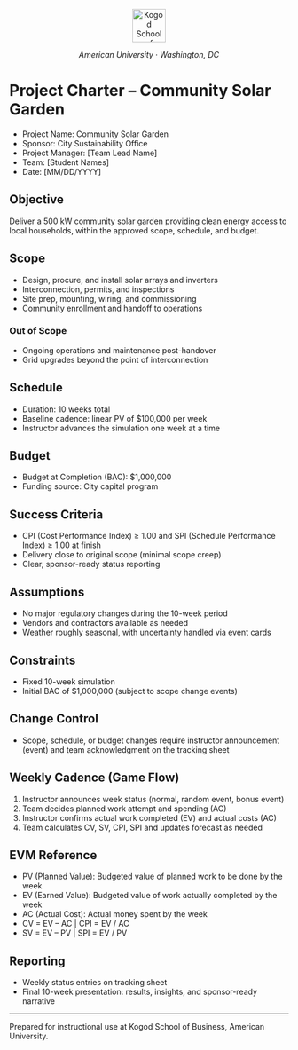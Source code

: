 <p align="center"><img src="assets/kogod_logo.png" alt="Kogod School of Business" style="height:60px;"/></p>
<p align="center"><em>American University · Washington, DC</em></p>

# Project Charter – Community Solar Garden

- Project Name: Community Solar Garden
- Sponsor: City Sustainability Office
- Project Manager: [Team Lead Name]
- Team: [Student Names]
- Date: [MM/DD/YYYY]

## Objective
Deliver a 500 kW community solar garden providing clean energy access to local households, within the approved scope, schedule, and budget.

## Scope
- Design, procure, and install solar arrays and inverters
- Interconnection, permits, and inspections
- Site prep, mounting, wiring, and commissioning
- Community enrollment and handoff to operations

### Out of Scope
- Ongoing operations and maintenance post-handover
- Grid upgrades beyond the point of interconnection

## Schedule
- Duration: 10 weeks total
- Baseline cadence: linear PV of $100,000 per week
- Instructor advances the simulation one week at a time

## Budget
- Budget at Completion (BAC): $1,000,000
- Funding source: City capital program

## Success Criteria
- CPI (Cost Performance Index) ≥ 1.00 and SPI (Schedule Performance Index) ≥ 1.00 at finish
- Delivery close to original scope (minimal scope creep)
- Clear, sponsor-ready status reporting

## Assumptions
- No major regulatory changes during the 10-week period
- Vendors and contractors available as needed
- Weather roughly seasonal, with uncertainty handled via event cards

## Constraints
- Fixed 10-week simulation
- Initial BAC of $1,000,000 (subject to scope change events)

## Change Control
- Scope, schedule, or budget changes require instructor announcement (event) and team acknowledgment on the tracking sheet

## Weekly Cadence (Game Flow)
1. Instructor announces week status (normal, random event, bonus event)
2. Team decides planned work attempt and spending (AC)
3. Instructor confirms actual work completed (EV) and actual costs (AC)
4. Team calculates CV, SV, CPI, SPI and updates forecast as needed

## EVM Reference
- PV (Planned Value): Budgeted value of planned work to be done by the week
- EV (Earned Value): Budgeted value of work actually completed by the week
- AC (Actual Cost): Actual money spent by the week
- CV = EV – AC | CPI = EV / AC
- SV = EV – PV | SPI = EV / PV

## Reporting
- Weekly status entries on tracking sheet
- Final 10-week presentation: results, insights, and sponsor-ready narrative

---

Prepared for instructional use at Kogod School of Business, American University.
